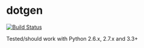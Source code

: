 dotgen
======

[![Build Status](https://travis-ci.org/f-koehler/dotgen.svg?branch=master)](https://travis-ci.org/f-koehler/dotgen)

Tested/should work with Python 2.6.x, 2.7.x and 3.3+

